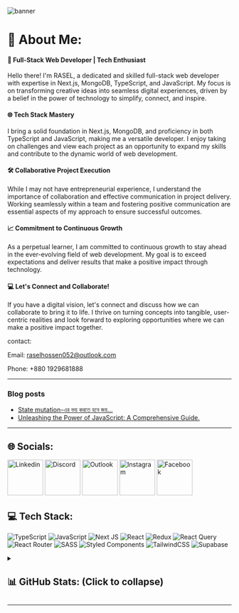![banner](https://github.com/rasel9t6/rasel9t6/assets/116421413/143199bf-be8c-4f99-81fb-ebdb3732dc58)

# 💫 About Me:
#### 🚀 Full-Stack Web Developer | Tech Enthusiast

Hello there! I'm RASEL, a dedicated and skilled full-stack web developer with expertise in Next.js, MongoDB, TypeScript, and JavaScript. My focus is on transforming creative ideas into seamless digital experiences, driven by a belief in the power of technology to simplify, connect, and inspire.

#### 🌐 Tech Stack Mastery

I bring a solid foundation in Next.js, MongoDB, and proficiency in both TypeScript and JavaScript, making me a versatile developer. I enjoy taking on challenges and view each project as an opportunity to expand my skills and contribute to the dynamic world of web development.

#### 🛠️ Collaborative Project Execution

While I may not have entrepreneurial experience, I understand the importance of collaboration and effective communication in project delivery. Working seamlessly within a team and fostering positive communication are essential aspects of my approach to ensure successful outcomes.

#### 📈 Commitment to Continuous Growth

As a perpetual learner, I am committed to continuous growth to stay ahead in the ever-evolving field of web development. My goal is to exceed expectations and deliver results that make a positive impact through technology.

#### 💻 Let's Connect and Collaborate!

If you have a digital vision, let's connect and discuss how we can collaborate to bring it to life. I thrive on turning concepts into tangible, user-centric realities and look forward to exploring opportunities where we can make a positive impact together.

contact:

Email: raselhossen052@outlook.com

Phone: +880 1929681888

---
### Blog posts


<!-- BLOG-POST-LIST:START -->
- [State mutation-এর ভয় করতে হবে জয়...](https://dev.to/rasel9t6/state-mutation-er-bhyy-krte-hbe-jyy-paartt-1-4d9b)
- [Unleashing the Power of JavaScript: A Comprehensive Guide.](https://dev.to/rasel9t6/unleashing-the-power-of-javascript-a-comprehensive-guide-360m)
<!-- BLOG-POST-LIST:END -->

---

## 🌐 Socials:

[<img alt="Linkedin" src="https://github.com/rasel9t6/rasel9t6/assets/116421413/4c138889-8fda-4508-b881-cd77c4426da3" width="80" height="80" />](https://linkedin.com/in/rasel-9t6)
[<img alt="Discord" src="https://github.com/rasel9t6/rasel9t6/assets/116421413/b28266ac-69c2-4ebc-aaae-8f3b4da8073d" width="80" height="80" />](https://discord.com/users/1075459316133417032)
[<img alt="Outlook" src="https://github.com/rasel9t6/rasel9t6/assets/116421413/0bd5d636-d7ec-458e-99ea-5d7d07ef7dc3" width="80" height="80" />](mailto:raselhossen052@outlook.com)
[<img alt="Instagram" src="https://github.com/rasel9t6/rasel9t6/assets/116421413/29f13ec3-f0cf-44c0-8dd0-c529de01e651" width="80" height="80" />](https://instagram.com/rasel_9t6)
[<img alt="Facebook" src="https://github.com/rasel9t6/rasel9t6/assets/116421413/dba8400d-0fde-4c7a-8ff6-2f7b8dccdb5c" width="80" height="80" />](https://facebook.com/rasel9t6)

## 💻 Tech Stack:
![TypeScript](https://img.shields.io/badge/typescript-%23007ACC.svg?style=for-the-badge&logo=typescript&logoColor=white) ![JavaScript](https://img.shields.io/badge/javascript-%23323330.svg?style=for-the-badge&logo=javascript&logoColor=%23F7DF1E) ![Next JS](https://img.shields.io/badge/Next-black?style=for-the-badge&logo=next.js&logoColor=white) ![React](https://img.shields.io/badge/react-%2320232a.svg?style=for-the-badge&logo=react&logoColor=%2361DAFB) ![Redux](https://img.shields.io/badge/redux-%23593d88.svg?style=for-the-badge&logo=redux&logoColor=white) ![React Query](https://img.shields.io/badge/-React%20Query-FF4154?style=for-the-badge&logo=react%20query&logoColor=white) ![React Router](https://img.shields.io/badge/React_Router-CA4245?style=for-the-badge&logo=react-router&logoColor=white) ![SASS](https://img.shields.io/badge/SASS-hotpink.svg?style=for-the-badge&logo=SASS&logoColor=white) ![Styled Components](https://img.shields.io/badge/styled--components-DB7093?style=for-the-badge&logo=styled-components&logoColor=white) ![TailwindCSS](https://img.shields.io/badge/tailwindcss-%2338B2AC.svg?style=for-the-badge&logo=tailwind-css&logoColor=white) ![Supabase](https://img.shields.io/badge/Supabase-3ECF8E?style=for-the-badge&logo=supabase&logoColor=white) 

<details>
  <summary>
    
   ## 📊 GitHub Stats: (Click to collapse)
    
  </summary>

![](https://github-readme-stats.vercel.app/api?username=rasel9t6&theme=dark&hide_border=false&include_all_commits=true&count_private=true)<br/>
![](https://github-readme-streak-stats.herokuapp.com/?user=rasel9t6&theme=dark&hide_border=false)<br/>
![](https://github-readme-stats.vercel.app/api/top-langs/?username=rasel9t6&theme=dark&hide_border=false&include_all_commits=true&count_private=true&layout=compact)

### 🔝 Top Contributed Repo

![](https://github-contributor-stats.vercel.app/api?username=rasel9t6&limit=5&theme=gruvbox&combine_all_yearly_contributions=true)
</details>

---

